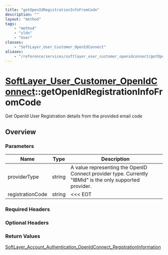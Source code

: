 ```yaml
---
title: "getOpenIdRegistrationInfoFromCode"
description: ""
layout: "method"
tags:
    - "method"
    - "sldn"
    - "User"
classes:
    - "SoftLayer_User_Customer_OpenIdConnect"
aliases:
    - "/reference/services/softlayer_user_customer_openidconnect/getOpenIdRegistrationInfoFromCode"
---
```

# [SoftLayer_User_Customer_OpenIdConnect](/reference/services/SoftLayer_User_Customer_OpenIdConnect)::getOpenIdRegistrationInfoFromCode

Get OpenId User Registration details from the provided email code


## Overview 


### Parameters 
|Name | Type | Description |
| --- | --- | --- |
|providerType| string| A value representing the OpenID Connect provider type. Currently "IBMid" is the only supported provider.|
|registrationCode| string| <<< EOT|


### Required Headers

### Optional Headers

### Return Values
<a href='/reference/datatypes/SoftLayer_Account_Authentication_OpenIdConnect_RegistrationInformation'>SoftLayer_Account_Authentication_OpenIdConnect_RegistrationInformation </a>

